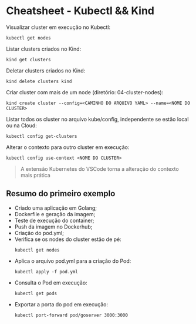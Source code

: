 # Cheatsheet - Kubectl && Kind

Visualizar cluster em execução no Kubectl:
```
kubectl get nodes
```

Listar clusters criados no Kind:
```
kind get clusters
```

Deletar clusters criados no Kind:
```
kind delete clusters kind
```

Criar cluster com mais de um node (diretório: 04-cluster-nodes):
```
kind create cluster --config=<CAMINHO DO ARQUIVO YAML> --name=<NOME DO CLUSTER>
```

Listar todos os cluster no arquivo kube/config, independente se estão local ou na Cloud:
```
kubectl config get-clusters
```

Alterar o contexto para outro cluster em execução:
```
kubectl config use-context <NOME DO CLUSTER>
```

> A extensão Kubernetes do VSCode torna a alteração do contexto mais prática

## Resumo do primeiro exemplo
- Criado uma aplicação em Golang;
- Dockerfile e geração da imagem;
- Teste de execução do container;
- Push da imagem no Dockerhub;
- Criação do pod.yml;
- Verifica se os nodes do cluster estão de pé:
    ```
    kubectl get nodes
    ```
- Aplica o arquivo pod.yml para a criação do Pod:
    ```
    kubectl apply -f pod.yml
    ```
- Consulta o Pod em execução:
    ```
    kubectl get pods
    ```
- Exportar a porta do pod em execução:
    ```
    kubectl port-forward pod/goserver 3000:3000
    ```